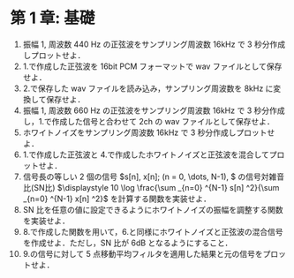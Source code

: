 # 第 1 章: 基礎

1. 振幅 1, 周波数 440 Hz の正弦波をサンプリング周波数 16kHz で 3 秒分作成しプロットせよ．
2. 1.で作成した正弦波を 16bit PCM フォーマットで wav ファイルとして保存せよ．
3. 2.で保存した wav ファイルを読み込み，サンプリング周波数を 8kHz に変換して保存せよ．
4. 振幅 1, 周波数 660 Hz の正弦波をサンプリング周波数 16kHz で 3 秒分作成し，1.で作成した信号と合わせて 2ch の wav ファイルとして保存せよ．
5. ホワイトノイズをサンプリング周波数 16kHz で 3 秒分作成しプロットせよ．
6. 1.で作成した正弦波と 4.で作成したホワイトノイズと正弦波を混合してプロットせよ．
7. 信号長の等しい 2 個の信号 $s[n], x[n]\; (n = 0, \dots, N-1), $ の信号対雑音比(SN比) $\displaystyle 10 \log \frac{\sum _{n=0} ^{N-1} s[n] ^2}{\sum _{n=0} ^{N-1} x[n] ^2}$ を計算する関数を実装せよ．
8. SN 比を任意の値に設定できるようにホワイトノイズの振幅を調整する関数を実装せよ．
9. 8.で作成した関数を用いて，6.と同様にホワイトノイズと正弦波の混合信号を作成せよ．ただし，SN 比が 6dB となるようにすること．
10. 9.の信号に対して 5 点移動平均フィルタを適用した結果と元の信号をプロットせよ．
